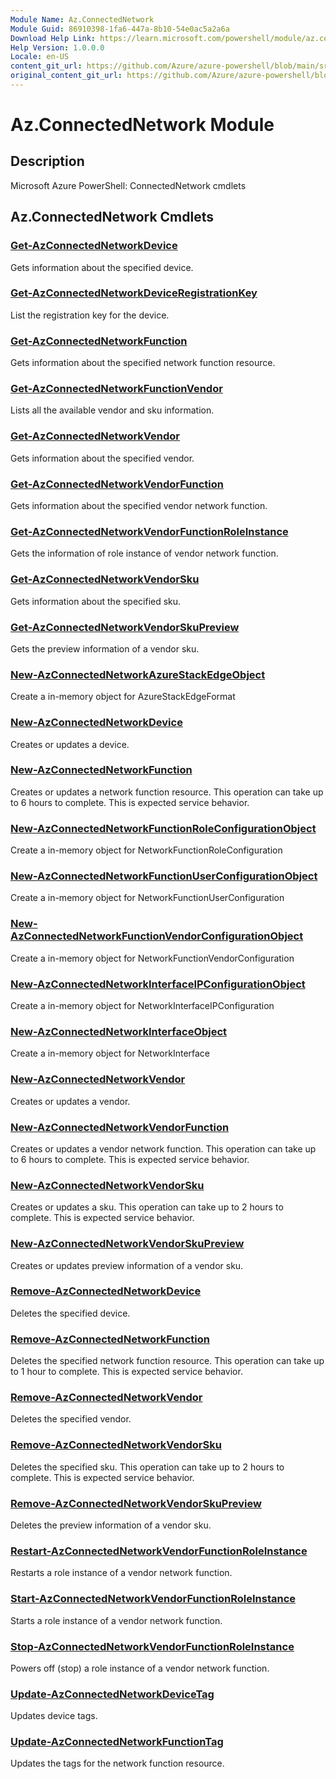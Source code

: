 ```yaml
---
Module Name: Az.ConnectedNetwork
Module Guid: 86910398-1fa6-447a-8b10-54e0ac5a2a6a
Download Help Link: https://learn.microsoft.com/powershell/module/az.connectednetwork
Help Version: 1.0.0.0
Locale: en-US
content_git_url: https://github.com/Azure/azure-powershell/blob/main/src/ConnectedNetwork/ConnectedNetwork/help/Az.ConnectedNetwork.md
original_content_git_url: https://github.com/Azure/azure-powershell/blob/main/src/ConnectedNetwork/ConnectedNetwork/help/Az.ConnectedNetwork.md
---
```


# Az.ConnectedNetwork Module
## Description
Microsoft Azure PowerShell: ConnectedNetwork cmdlets

## Az.ConnectedNetwork Cmdlets
### [Get-AzConnectedNetworkDevice](Get-AzConnectedNetworkDevice.md)
Gets information about the specified device.

### [Get-AzConnectedNetworkDeviceRegistrationKey](Get-AzConnectedNetworkDeviceRegistrationKey.md)
List the registration key for the device.

### [Get-AzConnectedNetworkFunction](Get-AzConnectedNetworkFunction.md)
Gets information about the specified network function resource.

### [Get-AzConnectedNetworkFunctionVendor](Get-AzConnectedNetworkFunctionVendor.md)
Lists all the available vendor and sku information.

### [Get-AzConnectedNetworkVendor](Get-AzConnectedNetworkVendor.md)
Gets information about the specified vendor.

### [Get-AzConnectedNetworkVendorFunction](Get-AzConnectedNetworkVendorFunction.md)
Gets information about the specified vendor network function.

### [Get-AzConnectedNetworkVendorFunctionRoleInstance](Get-AzConnectedNetworkVendorFunctionRoleInstance.md)
Gets the information of role instance of vendor network function.

### [Get-AzConnectedNetworkVendorSku](Get-AzConnectedNetworkVendorSku.md)
Gets information about the specified sku.

### [Get-AzConnectedNetworkVendorSkuPreview](Get-AzConnectedNetworkVendorSkuPreview.md)
Gets the preview information of a vendor sku.

### [New-AzConnectedNetworkAzureStackEdgeObject](New-AzConnectedNetworkAzureStackEdgeObject.md)
Create a in-memory object for AzureStackEdgeFormat

### [New-AzConnectedNetworkDevice](New-AzConnectedNetworkDevice.md)
Creates or updates a device.

### [New-AzConnectedNetworkFunction](New-AzConnectedNetworkFunction.md)
Creates or updates a network function resource.
This operation can take up to 6 hours to complete.
This is expected service behavior.

### [New-AzConnectedNetworkFunctionRoleConfigurationObject](New-AzConnectedNetworkFunctionRoleConfigurationObject.md)
Create a in-memory object for NetworkFunctionRoleConfiguration

### [New-AzConnectedNetworkFunctionUserConfigurationObject](New-AzConnectedNetworkFunctionUserConfigurationObject.md)
Create a in-memory object for NetworkFunctionUserConfiguration

### [New-AzConnectedNetworkFunctionVendorConfigurationObject](New-AzConnectedNetworkFunctionVendorConfigurationObject.md)
Create a in-memory object for NetworkFunctionVendorConfiguration

### [New-AzConnectedNetworkInterfaceIPConfigurationObject](New-AzConnectedNetworkInterfaceIPConfigurationObject.md)
Create a in-memory object for NetworkInterfaceIPConfiguration

### [New-AzConnectedNetworkInterfaceObject](New-AzConnectedNetworkInterfaceObject.md)
Create a in-memory object for NetworkInterface

### [New-AzConnectedNetworkVendor](New-AzConnectedNetworkVendor.md)
Creates or updates a vendor.

### [New-AzConnectedNetworkVendorFunction](New-AzConnectedNetworkVendorFunction.md)
Creates or updates a vendor network function.
This operation can take up to 6 hours to complete.
This is expected service behavior.

### [New-AzConnectedNetworkVendorSku](New-AzConnectedNetworkVendorSku.md)
Creates or updates a sku.
This operation can take up to 2 hours to complete.
This is expected service behavior.

### [New-AzConnectedNetworkVendorSkuPreview](New-AzConnectedNetworkVendorSkuPreview.md)
Creates or updates preview information of a vendor sku.

### [Remove-AzConnectedNetworkDevice](Remove-AzConnectedNetworkDevice.md)
Deletes the specified device.

### [Remove-AzConnectedNetworkFunction](Remove-AzConnectedNetworkFunction.md)
Deletes the specified network function resource.
This operation can take up to 1 hour to complete.
This is expected service behavior.

### [Remove-AzConnectedNetworkVendor](Remove-AzConnectedNetworkVendor.md)
Deletes the specified vendor.

### [Remove-AzConnectedNetworkVendorSku](Remove-AzConnectedNetworkVendorSku.md)
Deletes the specified sku.
This operation can take up to 2 hours to complete.
This is expected service behavior.

### [Remove-AzConnectedNetworkVendorSkuPreview](Remove-AzConnectedNetworkVendorSkuPreview.md)
Deletes the preview information of a vendor sku.

### [Restart-AzConnectedNetworkVendorFunctionRoleInstance](Restart-AzConnectedNetworkVendorFunctionRoleInstance.md)
Restarts a role instance of a vendor network function.

### [Start-AzConnectedNetworkVendorFunctionRoleInstance](Start-AzConnectedNetworkVendorFunctionRoleInstance.md)
Starts a role instance of a vendor network function.

### [Stop-AzConnectedNetworkVendorFunctionRoleInstance](Stop-AzConnectedNetworkVendorFunctionRoleInstance.md)
Powers off (stop) a role instance of a vendor network function.

### [Update-AzConnectedNetworkDeviceTag](Update-AzConnectedNetworkDeviceTag.md)
Updates device tags.

### [Update-AzConnectedNetworkFunctionTag](Update-AzConnectedNetworkFunctionTag.md)
Updates the tags for the network function resource.

